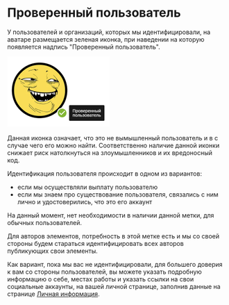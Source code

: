 # Проверенный пользователь

У пользователей и организаций, которых мы идентифицировали, на аватаре размещается зеленая иконка, при наведении на которую появляется надпись "Проверенный пользователь".

<div class="center">
    <img style="width:236px;" src="./1.png">
</div>

Данная иконка означает, что это не вымышленный пользователь и в с случае чего его можно найти. Соответственно наличие данной иконки снижает риск натолкнуться на злоумышленников и их вредоносный код.

Идентификация пользователя происходит в одном из вариантов:

* если мы осуществляли выплату пользователю
* если мы знаем про существование пользователя, связались с ним лично и удостоверились, что это его аккаунт

На данный момент, нет необходимости в наличии данной метки, для обычных пользователей. 

Для авторов элементов, потребность в этой метке есть и мы со своей стороны будем 
стараться идентифицировать всех авторов публикующих свои элементы.

Как вариант, пока мы вас не идентифицировали, для большего доверия к вам со стороны пользователей, вы можете указать подробную информацию о себе, местах работы и указать ссылки на свои социальные аккаунты, на вашей личной странице, заполнив данные на странице [Личная информация](https://elements.01.ht/account/personal).